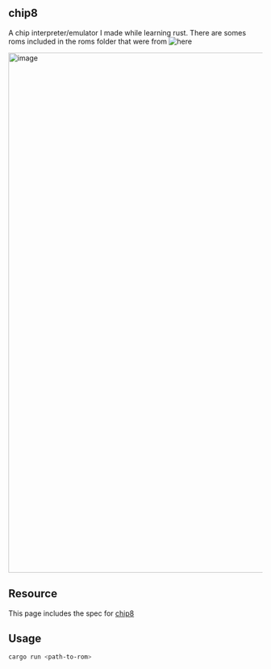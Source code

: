 ## chip8

A chip interpreter/emulator I made while learning rust. There are somes roms included in the roms folder that were from ![here](https://github.com/kripod/chip8-roms)


<img width="1031" alt="image" src="https://github.com/khoa97/chip8/assets/36385404/1d19af9a-3919-4fb3-99dc-5d2d00eefcfc">


## Resource
This page includes the spec for [chip8](http://devernay.free.fr/hacks/chip8/C8TECH10.HTM#8xy6)

## Usage
```bash
cargo run <path-to-rom>
